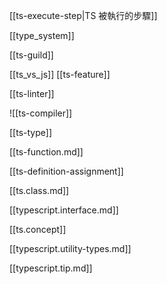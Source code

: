 
[[ts-execute-step|TS 被執行的步驟]]

[[type_system]]

[[ts-guild]]

[[ts_vs_js]]
[[ts-feature]]


[[ts-linter]]

![[ts-compiler]]



[[ts-type]]

[[ts-function.md]]

[[ts-definition-assignment]]


[[ts.class.md]]

[[typescript.interface.md]]

[[ts.concept]]


[[typescript.utility-types.md]]


[[typescript.tip.md]]
